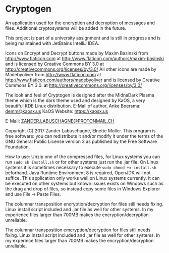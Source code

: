 # Cryptogen
An application used for the encryption and decryption of messages and files.
Additional cryptosystems will be added in the future.

This project is part of a university assignment and is still in progress and is being maintained with JetBrains IntelliJ IDEA.

Icons on Encrypt and Decrypt buttons  made by Maxim Basinski from http://www.flaticon.com at http://www.flaticon.com/authors/maxim-basinski and is licensed by Creative Commons BY 3.0 at http://creativecommons.org/licenses/by/3.0/
All other icons are made by Madebyoliver from http://www.flaticon.com at http://www.flaticon.com/authors/madebyoliver and is licensed by Creative Commons BY 3.0. at http://creativecommons.org/licenses/by/3.0/

The look and feel of Cryptogen is designed after the MidnaDark Plasma theme which is the dark theme used and designed by KaOS, a very beautiful KDE Linux distribution.
E-Mail of author, Anke Boersma: demm@kaosx.us
KaOS Website: https://kaosx.us


E-Mail: ZANDER.LABUSCHAGNE@PROTONMAIL.CH

Copyright (C) 2017  Zander Labuschagne, Elnette Moller. This program is free software: you can redistribute it and/or modify it under the terms of the GNU General Public License version 3 as published by the Free Software Foundation.

How to use:
Unzip one of the compressed files, for Linux systems you can run ``sudo sh install.sh`` or for other systems just run the .jar file. On Linux systems it is sometimes necessary to execute ``sudo chmod +x install.sh`` beforhand. Java Runtime Environment 8 is required, OpenJDK will not suffice. This application only works well on Linux systems currently. It can be executed on other systems but known issues exists on Windows such as the drag and drop of files, so instead copy some files in Windows Explorer and use File -> Paste Files.

The columnar transposition encryption/decryption for files still needs fixing. Linux install script included and .jar file as well for other systems. In my experience files larger than 700MB makes the encryption/decryption unreliable.

The columnar transposition emcryption/decryption for files still needs fixing. Linux install script included and .jar file as well for other systems. In my experince files larger than 700MB makes the encryption/decryption unreliable.
